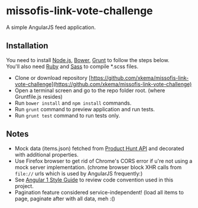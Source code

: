 missofis-link-vote-challenge
====

A simple AngularJS feed application.

Installation
----

You need to install [Node.js](https://nodejs.org), [Bower](http://bower.io/#install-bower), [Grunt](http://gruntjs.com/getting-started#installing-the-cli) to follow the steps below.  
You'll also need [Ruby](https://www.ruby-lang.org/en/documentation/installation/) and [Sass](http://sass-lang.com/install) to compile \*.scss files.

* Clone or download repository [https://github.com/xkema/missofis-link-vote-challenge](https://github.com/xkema/missofis-link-vote-challenge)
* Open a terminal screen and go to the repo folder root. (where Gruntfile.js resides)
* Run `bower install` and `npm install` commands.
* Run `grunt` command to preview application and run tests.
* Run `grunt test` command to run tests only.

Notes
----

* Mock data (items.json) fetched from [Product Hunt API](https://api.producthunt.com/v1/docs/posts/posts_index_get_the_tech_posts_of_today) and decorated with additional properties.
* Use Firefox browser to get rid of Chrome's CORS error if u're not using a mock server implementation. (chrome browser block XHR calls from `file://` urls which is used by AngularJS frequently:)
* See [Angular 1 Style Guide](https://github.com/johnpapa/angular-styleguide/blob/master/a1/README.md) to review code convention used in this project.
* Pagination feature considered service-independent! (load all items to page, paginate after with all data, meh :()